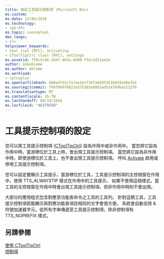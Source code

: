 ```yaml
---
title: 設定工具提示控制項 |Microsoft Docs
ms.custom: ''
ms.date: 11/04/2016
ms.technology:
- cpp-mfc
ms.topic: conceptual
dev_langs:
- C++
helpviewer_keywords:
- tool tips [MFC], activating
- CToolTipCtrl class [MFC], settings
ms.assetid: ff8c5c46-2047-403a-bd98-ffec3d21ee3a
author: mikeblome
ms.author: mblome
ms.workload:
- cplusplus
ms.openlocfilehash: 6d0adfd1c7a7ae1e1f36fa8dd53610d19ad8e7b2
ms.sourcegitcommit: 799f9b976623a375203ad8b2ad5147bd6a2212f0
ms.translationtype: MT
ms.contentlocale: zh-TW
ms.lasthandoff: 09/19/2018
ms.locfileid: "46379550"
---
```

# <a name="settings-for-the-tool-tip-control"></a>工具提示控制項的設定

您可以將工具提示控制項 ([CToolTipCtrl](../mfc/reference/ctooltipctrl-class.md)) 設為作用中或非作用中。 當您將它設為作用中時，當游標位於工具上時，會出現工具提示控制項。 當您將它設為非作用中時，即使游標位於工具上，也不會出現工具提示控制項。 呼叫 [Activate](../mfc/reference/ctooltipctrl-class.md#activate) 啟用或停用工具提示控制項。

您可以設定要顯示工具提示，當游標位於工具，工具提示控制項的主控視窗在作用中，使用 TTS_ALWAYSTIP 樣式在作用中的工具提示。 如果不使用這個樣式，當工具的主控視窗在作用中時會出現工具提示控制項，但非作用中時則不會出現。

大部分的應用程式包含對應至功能表命令之工具的工具列。 針對這類工具，工具提示控制項若能顯示與對應功能表項目相同的文字會很方便。 系統會自動去除 & 符號加速器字元，從所有字串傳遞至工具提示控制項，除非控制項有 TTS_NOPREFIX 樣式。

## <a name="see-also"></a>另請參閱

[使用 CToolTipCtrl](../mfc/using-ctooltipctrl.md)<br/>
[控制項](../mfc/controls-mfc.md)

